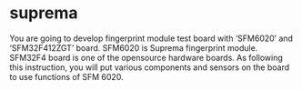 # suprema
You are going to develop fingerprint module test board with ‘SFM6020’ and ‘SFM32F412ZGT’ board. SFM6020 is Suprema fingerprint module. SFM32F4 board is one of the opensource hardware boards. As following this instruction, you will put various components and sensors on the board to use functions of SFM 6020. 
